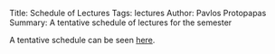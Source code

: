 Title: Schedule of Lectures
Tags: lectures
Author: Pavlos Protopapas
Summary: A tentative schedule of lectures for the semester

A tentative schedule can be seen [here]({filename}/../../schedule.html).
